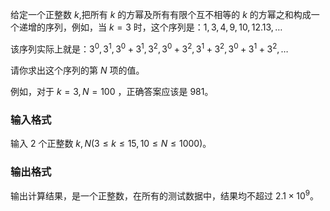 给定一个正整数 $k$,把所有 $k$ 的方幂及所有有限个互不相等的 $k$ 的方幂之和构成一个递增的序列，例如，当 $k=3$ 时，这个序列是：$1,3,4,9,10,12.13,\ldots$

该序列实际上就是：$3^0,3^1,3^0+3^1,3^2,3^0+3^2,3^1+3^2,3^0+3^1+3^2,\ldots$

请你求出这个序列的第 $N$ 项的值。

例如，对于 $k=3,N=100$ ，正确答案应该是 $981$。

### 输入格式

输入 $2$ 个正整数 $k,N(3\leq k\leq 15,10\leq N \leq 1000)$。

### 输出格式

输出计算结果，是一个正整数，在所有的测试数据中，结果均不超过 $2.1\times 10^9$。
